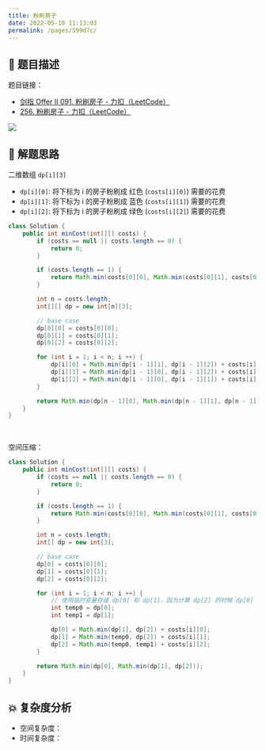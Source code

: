 ```yaml
---
title: 粉刷房子
date: 2022-05-10 11:13:03
permalink: /pages/599d7c/
---
```

## 📃 题目描述

题目链接：

- [剑指 Offer II 091. 粉刷房子 - 力扣（LeetCode）](https://leetcode.cn/problems/JEj789/)
- [256. 粉刷房子 - 力扣（LeetCode）](https://leetcode.cn/problems/paint-house/)

![](https://cs-wiki.oss-cn-shanghai.aliyuncs.com/img/20220510111350.png)

## 🔔 解题思路

二维数组 `dp[i][3]`

- `dp[i][0]`: 将下标为 i 的房子粉刷成 红色 (`costs[i][0]`) 需要的花费
- `dp[i][1]`: 将下标为 i 的房子粉刷成 蓝色 (`costs[i][1]`) 需要的花费
- `dp[i][2]`: 将下标为 i 的房子粉刷成 绿色 (`costs[i][2]`) 需要的花费


```java
class Solution {
    public int minCost(int[][] costs) {
        if (costs == null || costs.length == 0) {
            return 0;
        }

        if (costs.length == 1) {
            return Math.min(costs[0][0], Math.min(costs[0][1], costs[0][2]));
        }

        int n = costs.length;
        int[][] dp = new int[n][3];

        // base case
        dp[0][0] = costs[0][0];
        dp[0][1] = costs[0][1];
        dp[0][2] = costs[0][2];

        for (int i = 1; i < n; i ++) {
            dp[i][0] = Math.min(dp[i - 1][1], dp[i - 1][2]) + costs[i][0];
            dp[i][1] = Math.min(dp[i - 1][0], dp[i - 1][2]) + costs[i][1];
            dp[i][2] = Math.min(dp[i - 1][0], dp[i - 1][1]) + costs[i][2];
        }

        return Math.min(dp[n - 1][0], Math.min(dp[n - 1][1], dp[n - 1][2]));
    }
}
```

<br>

空间压缩：

```java
class Solution {
    public int minCost(int[][] costs) {
        if (costs == null || costs.length == 0) {
            return 0;
        }

        if (costs.length == 1) {
            return Math.min(costs[0][0], Math.min(costs[0][1], costs[0][2]));
        }

        int n = costs.length;
        int[] dp = new int[3];

        // base case
        dp[0] = costs[0][0];
        dp[1] = costs[0][1];
        dp[2] = costs[0][2];

        for (int i = 1; i < n; i ++) {
            // 使用临时变量存储 dp[0] 和 dp[1]，因为计算 dp[2] 的时候 dp[0] 和 dp[1] 已经发生更新了
            int temp0 = dp[0];
            int temp1 = dp[1];

            dp[0] = Math.min(dp[1], dp[2]) + costs[i][0];
            dp[1] = Math.min(temp0, dp[2]) + costs[i][1];
            dp[2] = Math.min(temp0, temp1) + costs[i][2];
        }

        return Math.min(dp[0], Math.min(dp[1], dp[2]));
    }
}
```

## 💥 复杂度分析

- 空间复杂度：
- 时间复杂度：

